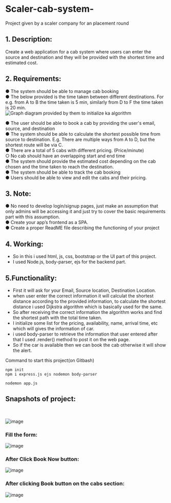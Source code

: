 # Scaler-cab-system-
Project given by a scaler company for an placement round<br>
## **1. Description:**<br>
Create a web application for a cab system where users can enter the source and destination and they will be provided with the shortest time and estimated cost.<br>

## **2. Requirements:**<br>
●	The system should be able to manage cab booking<br>
●	The below provided is the time taken between different destinations. For e.g. from A to B the time taken is 5 min, similarly from D to F the time taken is 20 min.<br> 
![Graph diagram provided by them to initialize ka algorithm](https://user-images.githubusercontent.com/70821575/229360940-e0b12ac8-f445-4529-8f53-10d9112bdc59.png)

● The user should be able to book a cab by providing the user's email, source, and destination<br>
●	The system should be able to calculate the shortest possible time from source to destination. E.g. There are multiple ways from A to D, but the shortest route will be via C.<br>
●	There are a total of 5 cabs with different pricing. (Price/minute)<br>
○	No cab should have an overlapping start and end time<br>
●	The system should provide the estimated cost depending on the cab chosen and the time taken to reach the destination.<br>
●	The system should be able to track the cab booking<br>
●	Users should be able to view and edit the cabs and their pricing.<br>

## **3. Note:**<br>
●	No need to develop login/signup pages, just make an assumption that only admins will be accessing it and just try to cover the basic requirements part with this assumption.<br>
●	Create your app’s frontend as a SPA.<br>
●	Create a proper ReadME file describing the functioning of your project<br>

## **4. Working:** <br>
- So in this i used html, js, css, bootstrap or the UI part of this project.<br>
- I used Node.js, body-parser, ejs for the backend part.<br>

## **5.Functionality:**<br>
- First it will ask for your Email, Source location, Destination Location.<br>
- when user enter the correct information it will calculat the shortest distance according to the provided information, to calculate the shortest distance i used Dijkstra algorithm which is basically used for the same.<br>
- So after receiving the correct information the algorithm works and find the shortest path with the total time taken.<br>
- I initialize some list for the pricing, availability, name, arrival time, etc which will gives the information of car.<br>
- i used body-parser to retrieve the information that user entered after that I used .render() method to post it on the web page.<br>
- So if the car is available then we can book the cab otherwise it will show the alert.

Command to start this project(on Gitbash)
```
npm init
npm i express.js ejs nodemon body-parser
```
```
nodemon app.js
```
## **Snapshots of project:**
<br>

![image](https://user-images.githubusercontent.com/70821575/229498479-3115a169-924e-4b48-86e0-df7118471b63.png)<br>
### **Fill the form:**<br>
![image](https://user-images.githubusercontent.com/70821575/229498591-8db7fe29-5c62-4d12-978f-0457d0b40d97.png)<br>
### **After Click Book Now button:**<br>
![image](https://user-images.githubusercontent.com/70821575/229498638-0360adc1-f0e9-4a1d-8ca1-d2f501ae5f9d.png)<br>
### **After clicking Book button on the cabs section:**<br>
![image](https://user-images.githubusercontent.com/70821575/229498680-1559c703-483b-44eb-b6c0-a7ca762acce1.png)


